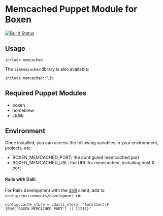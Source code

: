 # Memcached Puppet Module for Boxen

[![Build Status](https://travis-ci.org/boxen/puppet-memcached.png?branch=master)](https://travis-ci.org/boxen/puppet-memcached)

## Usage

```puppet
include memcached
```

The `libmemcached` library is also available:
```puppet
include memcached::lib
```

## Required Puppet Modules

* boxen
* homebrew
* stdlib


## Environment

Once installed, you can access the following variables in your environment, projects, etc:

* BOXEN_MEMCACHED_PORT: the configured memcached port
* BOXEN_MEMCACHED_URL: the URL for memcached, including host & port

#### Rails with Dalli

For Rails development with the [dalli](https://github.com/mperham/dalli) client, add to `config/environments/development.rb`:

    config.cache_store = :dalli_store, "localhost:#{ENV['BOXEN_MEMCACHED_PORT'] || 11211}"
